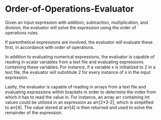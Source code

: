 # Order-of-Operations-Evaluator

Given an input expression with addition, subtraction, multiplication, and division, the evaluator will solve the expression using the order of operations rules. 

If parenthetical expressions are involved, the evaluator will evaluate these first, in accordance with order of operations. 

In addition to evaluating numerical expressions, the evaluator is capable of reading in scalar variables from a text file and evaluating expressions containing these variables. For instance, if a variable x is initialized to 2 in a text file, the evaluator will substitute 2 for every instance of x in the input expression.

Lastly, the evaluator is capable of reading in arrays from a text file and evaluating expressions within brackets in order to determine the index from which it has to read the value in. For instance, an array arr containing int values could be utilized in an expression as arr[2*3-2], which is simplified to arr[4]. The value stored at arr[4] is then returned and used to solve the remainder of the expression.
